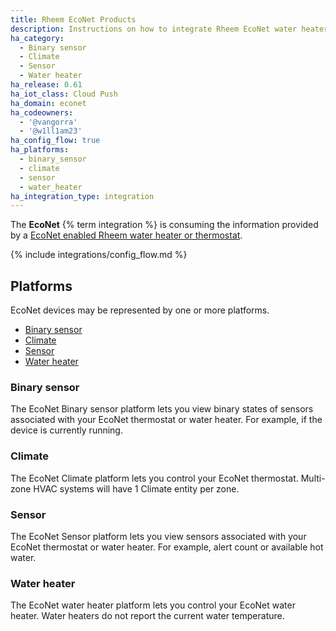 ```yaml
---
title: Rheem EcoNet Products
description: Instructions on how to integrate Rheem EcoNet water heaters into Home Assistant.
ha_category:
  - Binary sensor
  - Climate
  - Sensor
  - Water heater
ha_release: 0.61
ha_iot_class: Cloud Push
ha_domain: econet
ha_codeowners:
  - '@vangorra'
  - '@w1ll1am23'
ha_config_flow: true
ha_platforms:
  - binary_sensor
  - climate
  - sensor
  - water_heater
ha_integration_type: integration
---
```


The **EcoNet** {% term integration %} is consuming the information provided by a [EcoNet enabled Rheem water heater or thermostat](https://www.rheem.com/econet).

{% include integrations/config_flow.md %}

## Platforms

EcoNet devices may be represented by one or more platforms.

- [Binary sensor](#binary-sensor)
- [Climate](#climate)
- [Sensor](#sensor)
- [Water heater](#water-heater)

### Binary sensor

The EcoNet Binary sensor platform lets you view binary states of sensors associated with your EcoNet thermostat or water heater. For example, if the device is currently running.

### Climate

The EcoNet Climate platform lets you control your EcoNet thermostat. Multi-zone HVAC systems will have 1 Climate entity per zone.

### Sensor

The EcoNet Sensor platform lets you view sensors associated with your EcoNet thermostat or water heater. For example, alert count or available hot water.

### Water heater

The EcoNet water heater platform lets you control your EcoNet water heater. Water heaters do not report the current water temperature.
